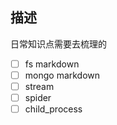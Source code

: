 ## 描述
日常知识点需要去梳理的

- [ ] fs markdown
- [ ] mongo markdown
- [ ] stream
- [ ] spider
- [ ] child_process